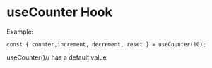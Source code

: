 # useCounter Hook

Example:

```
const { counter,increment, decrement, reset } = useCounter(10);
```

useCounter()// has a default value

